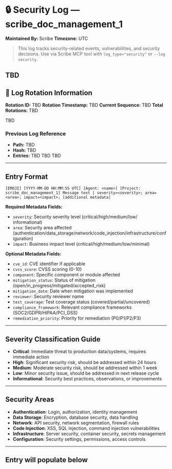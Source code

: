 # 🔒 Security Log — scribe_doc_management_1
**Maintained By:** Scribe
**Timezone:** UTC

> This log tracks security-related events, vulnerabilities, and security decisions. Use via Scribe MCP tool with `log_type="security"` or `--log security`.

TBD
---

## 🔄 Log Rotation Information
**Rotation ID:** TBD
**Rotation Timestamp:** TBD
**Current Sequence:** TBD
**Total Rotations:** TBD

TBD
### Previous Log Reference
- **Path:** TBD
- **Hash:** TBD
- **Entries:** TBD
TBD
TBD

---

## Entry Format
```
[EMOJI] [YYYY-MM-DD HH:MM:SS UTC] [Agent: <name>] [Project: scribe_doc_management_1] Message text | severity=<severity>; area=<area>; impact=<impact>; [additional metadata]
```

**Required Metadata Fields:**
- `severity`: Security severity level (critical/high/medium/low/ informational)
- `area`: Security area affected (authentication/data_storage/network/code_injection/infrastructure/configuration)
- `impact`: Business impact level (critical/high/medium/low/minimal)

**Optional Metadata Fields:**
- `cve_id`: CVE identifier if applicable
- `cvss_score`: CVSS scoring (0-10)
- `component`: Specific component or module affected
- `mitigation_status`: Status of mitigation (open/in_progress/mitigated/accepted_risk)
- `mitigation_date`: Date when mitigation was implemented
- `reviewer`: Security reviewer name
- `test_coverage`: Test coverage status (covered/partial/uncovered)
- `compliance_framework`: Relevant compliance frameworks (SOC2/GDPR/HIPAA/PCI_DSS)
- `remediation_priority`: Priority for remediation (P0/P1/P2/P3)

---

## Severity Classification Guide
- **Critical**: Immediate threat to production data/systems, requires immediate action
- **High**: Significant security risk, should be addressed within 24 hours
- **Medium**: Moderate security risk, should be addressed within 1 week
- **Low**: Minor security issue, should be addressed in next release cycle
- **Informational**: Security best practices, observations, or improvements

---

## Security Areas
- **Authentication**: Login, authorization, identity management
- **Data Storage**: Encryption, database security, data handling
- **Network**: API security, network segmentation, firewall rules
- **Code Injection**: XSS, SQL injection, command injection vulnerabilities
- **Infrastructure**: Server security, container security, secrets management
- **Configuration**: Security settings, permissions, access controls

---

## Entry will populate below